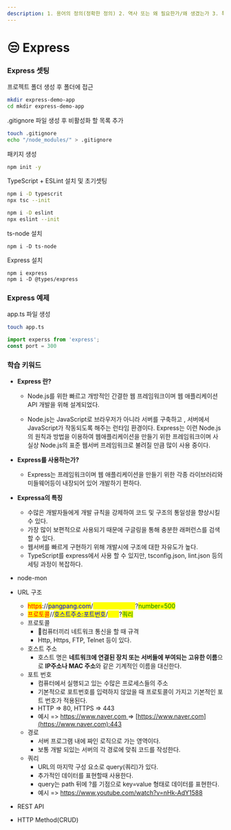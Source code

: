 ```yaml
---
description: 1. 용어의 정의(정확한 정의) 2. 역사 또는 왜 필요한가/왜 생겼는가 3. 특징 (또는 장/단점) 4. 실제 사용 사례나 경험
---
```


# 😒 Express

### Express 셋팅&#x20;

프로젝트 폴더 생성 후 폴더에 접근&#x20;

```sh
mkdir express-demo-app
cd mkdir express-demo-app

```

.gitignore 파일 생성 후 비활성화 할 목록 추가&#x20;

```sh
touch .gitignore
echo "/node_modules/" > .gitignore
```

패키지 생성&#x20;

```sh
npm init -y
```

TypeScript + ESLint 설치 및 초기셋팅

```sh
npm i -D typescrit
npx tsc --init

npm i -D eslint
npx eslint --init
```

ts-node 설치

```
npm i -D ts-node
```

Express 설치

```
npm i express 
npm i -D @types/express
```

### Express 예제

app.ts 파일 생성&#x20;

```sh
touch app.ts 
```

```typescript
import experss from 'express';
const port = 300
```

### 학습 키워드

*   **Express 란?**

    * Node.js를 위한 빠르고 개방적인 간결한 웹 프레임워크이며 웹 애플리케이션API 개발을 위해 설계되었다.



    * Node.js는 JavaScript로 브라우저가 아니라 서버를 구축하고 , 서버에서 JavaScript가 작동되도록 해주는 런타임 환경이다. Express는 이런 Node.js의 원칙과 방법을 이용하여 웹애플리케이션을 만들기 위한 프레임워크이며 사실상 Node.js의 표준 웹서버 프레임워크로 불려질 만큼 많이 사용 중이다.&#x20;
* **Express를 사용하는가?**
  * Express는 프레임워크이며 웹 애플리케이션을 만들기 위한 각종 라이브러리와 미들웨어등이 내장되어 있어 개발하기 편하다.
*   **Expressa의 특징**&#x20;

    * 수많은 개발자들에게 개발 규칙을 강제하여 코드 및 구조의 통일성을 향상시킬 수 있다.&#x20;
    * 가장 많이 보편적으로 사용되기 때문에 구글링을 통해 충분한 래퍼런스를 검색할 수 있다.
    * 웹서버를 빠르게 구현하기 위해 개발시에 구조에 대한 자유도가 높다.
    * TypeScript를 express에서 사용 할 수 있지만, tsconfig.json, lint.json 등의 세팅 과정이 복잡하다.


* node-mon
* URL 구조
  * <mark style="color:red;">https</mark>://<mark style="color:blue;">pangpang.com</mark>/<mark style="color:yellow;">products/2023</mark>?<mark style="color:green;">number=500</mark>
  * <mark style="color:red;">프로토콜</mark>//<mark style="color:blue;">호스트주소:포트번호</mark>/<mark style="color:yellow;">경로</mark>?<mark style="color:green;">쿼리</mark>
  * 프로토콜&#x20;
    * 컴퓨터끼리 네트워크 통신을 할 때 규격
    * &#x20;Http, Https, FTP, Telnet 등이 있다.
  * 호스트 주소&#x20;
    * 호스트 명은 **네트워크에 연결된 장치 또는 서버들에 부여되는 고유한 이름**으로 **IP주소나 MAC 주소**와 같은 기계적인 이름을 대신한다.
  * 포트 번호&#x20;
    * 컴퓨터에서 실행되고 있는 수많은 프로세스들의 주소
    * 기본적으로 포트번호를 입력하지 않았을 때 프로토콜이 가지고 기본적인 포트 번호가 적용된다.
    * HTTP => 80, HTTPS => 443
    * 예시 => [https://www.naver.com ](https://www.naver.com)=> [https://www.naver.com](https://www.naver.com):443
  * 경로&#x20;
    * 서버 프로그램 내에 짜인 로직으로 가는  영역이다.
    * 보통 개발 되있는 서버의 각 경로에 맞춰 코드를 작성한다.
  * 쿼리&#x20;
    * URL의 마지막 구성 요소로 query(쿼리)가 있다.
    * 추가적인 데이터를 표현할때 사용한다.
    * query는 path 뒤에 ?를 기점으로 key=value 형태로 데이터를 표현한다.
    * &#x20;예시 => [https://www.youtube.com/watch?v=nHk-AdY1588 ](https://www.youtube.com/watch?v=nHk-AdY1588)
* REST API
* HTTP Method(CRUD)
